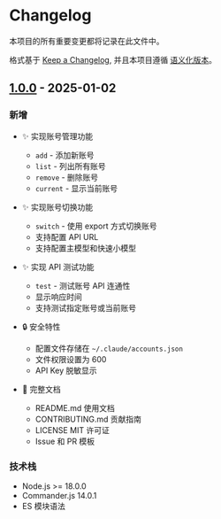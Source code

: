 # Changelog

本项目的所有重要变更都将记录在此文件中。

格式基于 [Keep a Changelog](https://keepachangelog.com/zh-CN/1.0.0/),
并且本项目遵循 [语义化版本](https://semver.org/lang/zh-CN/)。

## [1.0.0] - 2025-01-02

### 新增

- ✨ 实现账号管理功能
  - `add` - 添加新账号
  - `list` - 列出所有账号
  - `remove` - 删除账号
  - `current` - 显示当前账号

- ✨ 实现账号切换功能
  - `switch` - 使用 export 方式切换账号
  - 支持配置 API URL
  - 支持配置主模型和快速小模型

- ✨ 实现 API 测试功能
  - `test` - 测试账号 API 连通性
  - 显示响应时间
  - 支持测试指定账号或当前账号

- 🔒 安全特性
  - 配置文件存储在 `~/.claude/accounts.json`
  - 文件权限设置为 600
  - API Key 脱敏显示

- 📝 完整文档
  - README.md 使用文档
  - CONTRIBUTING.md 贡献指南
  - LICENSE MIT 许可证
  - Issue 和 PR 模板

### 技术栈

- Node.js >= 18.0.0
- Commander.js 14.0.1
- ES 模块语法

[1.0.0]: https://github.com/156554395/claude-account-switcher/releases/tag/v1.0.0
